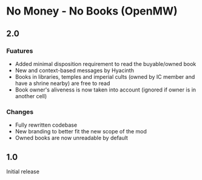 # No Money - No Books (OpenMW)

## 2.0

### Fuatures

- Added minimal disposition requirement to read the buyable/owned book
- New and context-based messages by Hyacinth
- Books in libraries, temples and imperial cults (owned by IC member and have a shrine nearby) are free to read
- Book owner's aliveness is now taken into account (ignored if owner is in another cell)

### Changes

- Fully rewritten codebase
- New branding to better fit the new scope of the mod
- Owned books are now unreadable by default

## 1.0

Initial release